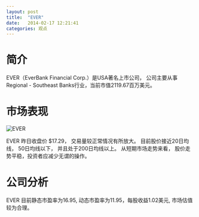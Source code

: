 ```yaml
---
layout: post
title:  "EVER"
date:   2014-02-17 12:21:41
categories: 观点
---
```


# 简介
EVER（EverBank Financial Corp.）是USA著名上市公司，
公司主要从事Regional - Southeast Banks行业，当前市值2119.67百万美元。

# 市场表现

![EVER](http://finviz.com/chart.ashx?t=EVER&ty=c&ta=1&p=d&s=l)

EVER 昨日收盘价 $17.29，
交易量较正常情况有所放大。
目前股价接近20日均线，
50日均线以下，
并且处于200日均线以上。
从短期市场走势来看，
股价走势平稳，投资者应减少无谓的操作。

# 公司分析
EVER 目前静态市盈率为16.95, 动态市盈率为11.95，每股收益1.02美元,
市场估值较为合理。
